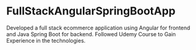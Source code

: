 # FullStackAngularSpringBootApp
Developed a full stack ecommerce application using Angular for frontend and Java Spring Boot for backend. Followed Udemy Course to Gain Experience in the technologies.
